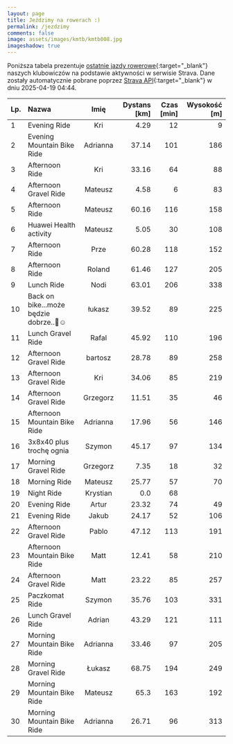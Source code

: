 ```yaml
---
layout: page
title: Jeździmy na rowerach :)
permalink: /jezdzimy
comments: false
image: assets/images/kmtb/kmtb008.jpg
imageshadow: true
---
```


Poniższa tabela prezentuje [ostatnie jazdy rowerowe](https://www.strava.com/clubs/336381){:target="_blank"} naszych klubowiczów na podstawie aktywności w serwisie Strava. Dane zostały automatycznie pobrane poprzez [Strava API](https://developers.strava.com/docs/reference/#api-Clubs-getClubActivitiesById){:target="_blank"} w dniu 2025-04-19 04:44.

Lp. | Nazwa | Imię | Dystans [km] | Czas [min] | Wysokość [m]
:--- | :--- | :---: | ---: | ---: | ---:
1|Evening Ride|Kri|4.29|12|9
2|Evening Mountain Bike Ride|Adrianna|37.14|101|186
3|Afternoon Ride|Kri|33.16|64|88
4|Afternoon Gravel Ride|Mateusz|4.58|6|83
5|Afternoon Ride|Mateusz|60.16|116|158
6|Huawei Health activity|Mateusz|5.05|30|108
7|Afternoon Ride|Prze|60.28|118|152
8|Afternoon Ride|Roland|61.46|127|205
9|Lunch Ride|Nodi|63.01|206|338
10|Back on bike...może będzie dobrze..🤕☺️|łukasz|39.52|89|225
11|Lunch Gravel Ride|Rafal|45.92|110|196
12|Afternoon Gravel Ride|bartosz|28.78|89|258
13|Afternoon Gravel Ride|Kri|34.06|85|219
14|Afternoon Gravel Ride|Grzegorz|11.51|35|46
15|Afternoon Mountain Bike Ride|Adrianna|17.96|56|146
16|3x8x40 plus trochę ognia|Szymon|45.17|97|134
17|Morning Gravel Ride|Grzegorz|7.35|18|32
18|Morning Ride|Mateusz|25.77|57|70
19|Night Ride|Krystian|0.0|68|
20|Evening Ride|Artur|23.32|74|49
21|Evening Ride|Jakub|24.17|52|106
22|Afternoon Gravel Ride|Pablo|47.12|113|191
23|Afternoon Mountain Bike Ride|Matt|12.41|58|210
24|Afternoon Gravel Ride|Matt|23.22|85|257
25|Paczkomat Ride|Szymon|35.76|103|331
26|Lunch Gravel Ride|Adrian|43.29|121|111
27|Morning Mountain Bike Ride|Adrianna|33.46|97|205
28|Morning Gravel Ride|Łukasz|68.75|194|249
29|Morning Mountain Bike Ride|Mateusz|65.3|163|192
30|Morning Mountain Bike Ride|Adrianna|26.71|96|313
